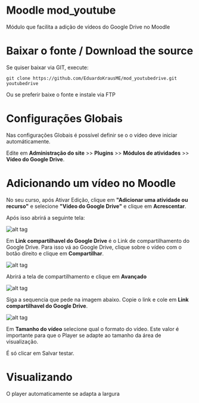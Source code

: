 # Moodle mod_youtube
Módulo que facilita a adição de vídeos do Google Drive no Moodle

# Baixar o fonte / Download the source

Se quiser baixar via GIT, execute:
```
git clone https://github.com/EduardoKrausME/mod_youtubedrive.git youtubedrive
```

Ou se preferir baixe o fonte e instale via FTP

# Configurações Globais
Nas configurações Globais é possível definir se o o vídeo deve iniciar automáticamente.

Edite em **Administração do site** >> **Plugins** >> **Módulos de atividades** >> **Vídeo do Google Drive**.

# Adicionando um vídeo no Moodle 

No seu curso, após Ativar Edição, clique em **"Adicionar uma atividade ou recurso"** e selecione **"Vídeo do Google Drive"** e clique em **Acrescentar**.

Após isso abrirá a seguinte tela:

![alt tag](https://raw.githubusercontent.com/EduardoKrausME/mod_youtubedrive/master/pix/tela-01.png)

Em **Link compartilhavel do Google Drive** é o Link de compartilhamento do Google Drive. Para isso vá ao Google Drive, clique sobre o vídeo com o botão direito e clique em **Compartilhar**.

![alt tag](https://raw.githubusercontent.com/EduardoKrausME/mod_youtubedrive/master/pix/tela-02.png)

Abrirá a tela de compartilhamento e clique em **Avançado**

![alt tag](https://raw.githubusercontent.com/EduardoKrausME/mod_youtubedrive/master/pix/tela-03.png)

Siga a sequencia que pede na imagem abaixo. Copie o link e cole em **Link compartilhavel do Google Drive**.

![alt tag](https://raw.githubusercontent.com/EduardoKrausME/mod_youtubedrive/master/pix/tela-04.png)


Em **Tamanho do vídeo** selecione qual o formato do vídeo. Este valor é importante para que o Player se adapte ao tamanho da área de visualização.

É só clicar em Salvar testar.

# Visualizando

O player automaticamente se adapta a largura

